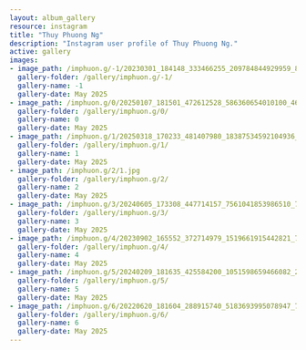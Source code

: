 ```yaml
---
layout: album_gallery
resource: instagram
title: "Thuy Phuong Ng"
description: "Instagram user profile of Thuy Phuong Ng."
active: gallery
images: 
- image_path: /imphuon.g/-1/20230301_184148_333466255_209784844929959_870494974932525911_n.jpg
  gallery-folder: /gallery/imphuon.g/-1/
  gallery-name: -1
  gallery-date: May 2025
- image_path: /imphuon.g/0/20250107_181501_472612528_586360654010100_4612311618955290904_n.jpg
  gallery-folder: /gallery/imphuon.g/0/
  gallery-name: 0
  gallery-date: May 2025
- image_path: /imphuon.g/1/20250318_170233_481407980_18387534592104936_2486984683961682802_n.jpg
  gallery-folder: /gallery/imphuon.g/1/
  gallery-name: 1
  gallery-date: May 2025
- image_path: /imphuon.g/2/1.jpg
  gallery-folder: /gallery/imphuon.g/2/
  gallery-name: 2
  gallery-date: May 2025
- image_path: /imphuon.g/3/20240605_173308_447714157_7561041853986510_7833418497882447105_n.jpg
  gallery-folder: /gallery/imphuon.g/3/
  gallery-name: 3
  gallery-date: May 2025
- image_path: /imphuon.g/4/20230902_165552_372714979_1519661915442821_7668712813566875257_n.jpg
  gallery-folder: /gallery/imphuon.g/4/
  gallery-name: 4
  gallery-date: May 2025
- image_path: /imphuon.g/5/20240209_181635_425584200_1051598659466082_256322753235856328_n.jpg
  gallery-folder: /gallery/imphuon.g/5/
  gallery-name: 5
  gallery-date: May 2025
- image_path: /imphuon.g/6/20220620_181604_288915740_5183693995078947_7619875929098812387_n.jpg
  gallery-folder: /gallery/imphuon.g/6/
  gallery-name: 6
  gallery-date: May 2025
---
```

